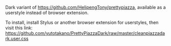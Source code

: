 Dark variant of https://github.com/HelipengTony/prettypiazza, available as a userstyle instead of browser extension.

To install, install Stylus or another browser extension for userstyles, then visit this link: https://github.com/yutotakano/PrettyPiazzaDark/raw/master/cleanpiazzadark.user.css
